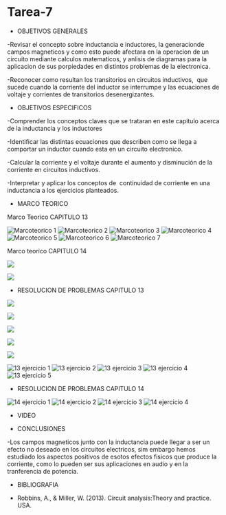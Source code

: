 # Tarea-7

- OBJETIVOS GENERALES

-Revisar el concepto sobre inductancia e inductores, la generacionde campos magneticos y como esto puede afectara en la operacion de un circuito mediante calculos matematicos, y anlisis de diagramas para la aplicacion de sus porpiedades en distintos problemas de la electronica.

-Reconocer como resultan los transitorios en circuitos inductivos,  que sucede cuando la corriente del inductor se interrumpe y las ecuaciones de voltaje y corrientes de transitorios desenergizantes. 

- OBJETIVOS ESPECIFICOS

-Comprender los conceptos claves que se trataran en este capitulo acerca de la inductancia y los inductores

-Identificar las distintas ecuaciones que describen como se llega a comportar un inductor cuando esta en un circuito electronico.

-Calcular la corriente y el voltaje durante el aumento y disminución de la corriente en circuitos inductivos. 

-Interpretar y aplicar los conceptos de  continuidad de corriente en una inductancia a los ejercicios planteados. 


- MARCO TEORICO

Marco Teorico CAPITULO 13

![Marcoteorico 1](https://user-images.githubusercontent.com/84397282/130182016-2d698fe7-85c5-4ee2-b243-6b96f291046d.jpg)
![Marcoteorico 2](https://user-images.githubusercontent.com/84397282/130182019-2151bd68-e46a-4fe0-b607-bdc61919c225.jpg)
![Marcoteorico 3](https://user-images.githubusercontent.com/84397282/130182020-bf618227-2410-459c-8400-bd0c05387b38.jpg)
![Marcoteorico 4](https://user-images.githubusercontent.com/84397282/130182022-196d92a5-cda3-4963-b092-f30b83f8273f.jpg)
![Marcoteorico 5](https://user-images.githubusercontent.com/84397282/130182023-a256056e-ece8-4d05-8964-d4a949128056.jpg)
![Marcoteorico 6](https://user-images.githubusercontent.com/84397282/130182025-f5308b49-3e9a-44ab-9583-9b8f7f77c659.jpg)
![Marcoteorico 7](https://user-images.githubusercontent.com/84397282/130182026-750fe72f-8ee8-4067-bc7f-81f998c90b28.jpg)

Marco teorico CAPITULO 14 

![](https://user-images.githubusercontent.com/84998005/130508762-3dac3b2e-a066-426d-8121-baee1fcf3965.png)

![](https://user-images.githubusercontent.com/84998005/130508770-99c1f5bf-f61c-4923-85ae-17e9634fe0b8.png)


- RESOLUCION DE PROBLEMAS CAPITULO 13 

![](https://user-images.githubusercontent.com/84998005/130517298-8f731a63-7671-4360-8fea-4791f2cd7833.png)

![](https://user-images.githubusercontent.com/84998005/130517287-a0b2a1f4-2938-4183-b089-a3cdf0ca53ce.png)

![](https://user-images.githubusercontent.com/84998005/130517282-f02f5a85-dc4e-4a9c-8962-059008ccaa05.png)

![](https://user-images.githubusercontent.com/84998005/130517301-cc4d7dac-2fdd-49f7-9ea2-001373fc66f2.png)

![](https://user-images.githubusercontent.com/84998005/130517299-56d8c43f-0dd6-4656-ae6e-ef5505ff5cee.png)

![13 ejercicio 1](https://user-images.githubusercontent.com/84397282/130182209-da6005dc-1053-4dfa-a143-6d361af032a6.jpg)
![13 ejercicio 2](https://user-images.githubusercontent.com/84397282/130182210-bd833cf7-9952-4143-8bdc-e2aa8bd1248f.jpg)
![13 ejercicio 3](https://user-images.githubusercontent.com/84397282/130182212-2e953702-8543-4c68-afab-9bbfb24d8667.jpg)
![13 ejercicio 4](https://user-images.githubusercontent.com/84397282/130182216-421f9b64-3348-4fe8-97a3-d102c96d52e0.jpg)
![13 ejercicio 5](https://user-images.githubusercontent.com/84397282/130182218-4b03e0d1-b32a-4ceb-8aaf-5b281854f11c.jpg)

- RESOLUCION DE PROBLEMAS CAPITULO 14

![14 ejercicio 1](https://user-images.githubusercontent.com/84397282/130535185-a3c5ef4b-5090-4eec-b676-eecaf73f69c3.jpg)
![14 ejercicio 2](https://user-images.githubusercontent.com/84397282/130535189-3fcb1507-8452-4b79-9b4c-8ea07488cf81.jpg)
![14 ejercicio 3](https://user-images.githubusercontent.com/84397282/130535190-8c211881-3419-4928-a5e1-9a56068eca28.jpg)
![14 ejercicio 4](https://user-images.githubusercontent.com/84397282/130535191-3dad87d8-9780-4d4f-88ef-a4cdf304fd75.jpg)



- VIDEO


- CONCLUSIONES
 
 -Los campos magneticos junto con la inductancia puede llegar a ser un efecto no deseado en los circuitos electricos, sim embargo hemos estudiado los aspectos positivos de esotos efectos fisicos que produce la corriente, como lo pueden ser sus aplicaciones en audio y en la tranferencia de potencia.

- BIBLIOGRAFIA

* Robbins, A., & Miller, W. (2013). Circuit analysis:Theory and practice. USA.
